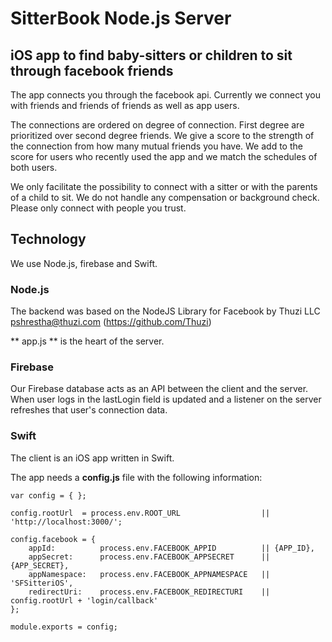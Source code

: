 # SitterBook Node.js Server

## iOS app to find baby-sitters or children to sit through facebook friends

The app connects you through the facebook api. Currently we connect you with friends and friends of friends as well as app users.

The connections are ordered on degree of connection. First degree are prioritized over second degree friends.
We give a score to the strength of the connection from how many mutual friends you have.
We add to the score for users who recently used the app and we match the schedules of both users.

We only facilitate the possibility to connect with a sitter or with the parents of a child to sit. We do not handle any compensation or background check. Please only connect with people you trust.


## Technology

We use Node.js, firebase and Swift.

### Node.js 
The backend was based on the NodeJS Library for Facebook by Thuzi LLC <pshrestha@thuzi.com> (https://github.com/Thuzi)

** app.js ** is the heart of the server.

### Firebase
Our Firebase database acts as an API between the client and the server. When user logs in the lastLogin field is updated and a listener on the server refreshes that user's connection data.

### Swift
The client is an iOS app written in Swift.





The app needs a **config.js** file with the following information: 
```
var config = { };

config.rootUrl  = process.env.ROOT_URL                  || 'http://localhost:3000/';

config.facebook = {
    appId:          process.env.FACEBOOK_APPID          || {APP_ID},
    appSecret:      process.env.FACEBOOK_APPSECRET      || {APP_SECRET},
    appNamespace:   process.env.FACEBOOK_APPNAMESPACE   || 'SFSitteriOS',
    redirectUri:    process.env.FACEBOOK_REDIRECTURI    ||  config.rootUrl + 'login/callback'
};

module.exports = config;
```